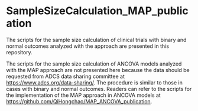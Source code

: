 # SampleSizeCalculation_MAP_publication
The scripts for the sample size calculation of clinical trials with binary and normal outcomes analyzed with the approach are presented in this repository. 

The scripts for the sample size calculation of ANCOVA models analyzed with the MAP approach are not presented here because the data should be requested from ADCS data sharing committee at https://www.adcs.org/data-sharing/. The procedure is similar to those in cases with binary and normal outcomes. Readers can refer to the scripts for the implementation of the MAP approach in ANCOVA models at https://github.com/QiHongchao/MAP_ANCOVA_publication.
